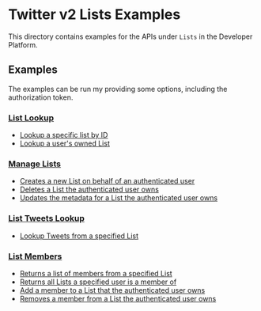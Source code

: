 # Twitter v2 Lists Examples
This directory contains examples for the APIs under `Lists` in the Developer Platform.

## Examples
The examples can be run my providing some options, including the authorization token.

### [List Lookup](https://developer.twitter.com/en/docs/twitter-api/lists/list-lookup/introduction)

* [Lookup a specific list by ID](./lookup/list-lookup/main.go)
* [Lookup a user's owned List](./lookup/user-list-lookup/main.go)

### [Manage Lists](https://developer.twitter.com/en/docs/twitter-api/lists/manage-lists/introduction)

* [Creates a new List on behalf of an authenticated user](./manage/list-create/main.go)
* [Deletes a List the authenticated user owns](./manage/list-delete/main.go)
* [Updates the metadata for a List the authenticated user owns](./manage/list-update/main.go)

### [List Tweets Lookup](https://developer.twitter.com/en/docs/twitter-api/lists/list-tweets/introduction)

* [Lookup Tweets from a specified List](./tweets-lookup/list-tweet-lookup/main.go)

### [List Members](https://developer.twitter.com/en/docs/twitter-api/lists/list-members/introduction)

* [Returns a list of members from a specified List](./members/list-members/main.go)
* [Returns all Lists a specified user is a member of](./members/list-memberships/main.go)
* [Add a member to a List that the authenticated user owns](./members/list-add-member/main.go)
* [Removes a member from a List the authenticated user owns](./members/list-remove-member/main.go)